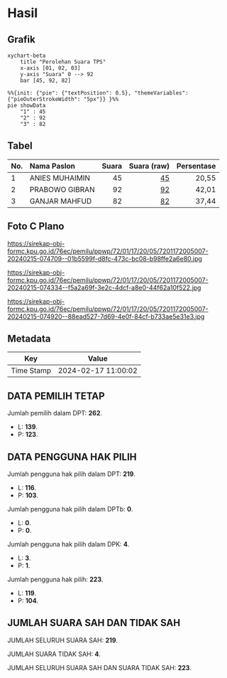 # Hasil

## Grafik

```mermaid
xychart-beta
    title "Perolehan Suara TPS"
    x-axis [01, 02, 03]
    y-axis "Suara" 0 --> 92
    bar [45, 92, 82]
```

```mermaid
%%{init: {"pie": {"textPosition": 0.5}, "themeVariables": {"pieOuterStrokeWidth": "5px"}} }%%
pie showData
    "1" : 45
    "2" : 92
    "3" : 82
```

## Tabel

| No. | Nama Paslon    | Suara | Suara (raw) | Persentase |
|:--- |:-------------- | -----:| -----------:| ----------:|
| 1   | ANIES MUHAIMIN | 45    | [45][p-1]   | 20,55      |
| 2   | PRABOWO GIBRAN | 92    | [92][p-2]   | 42,01      |
| 3   | GANJAR MAHFUD  | 82    | [82][p-3]   | 37,44      |


[p-1]: https://github.com/gigit-pemilu/pemilu-2024-72-sulawesi-tengah/blob/main/pilpres/hitung-suara/sub/72-sulawesi-tengah/sub/01-banggai/sub/17-simpang-raya/sub/2005-sumber-mulia/sub/007-tps/sub/paslon-1.txt
[p-2]: https://github.com/gigit-pemilu/pemilu-2024-72-sulawesi-tengah/blob/main/pilpres/hitung-suara/sub/72-sulawesi-tengah/sub/01-banggai/sub/17-simpang-raya/sub/2005-sumber-mulia/sub/007-tps/sub/paslon-2.txt
[p-3]: https://github.com/gigit-pemilu/pemilu-2024-72-sulawesi-tengah/blob/main/pilpres/hitung-suara/sub/72-sulawesi-tengah/sub/01-banggai/sub/17-simpang-raya/sub/2005-sumber-mulia/sub/007-tps/sub/paslon-3.txt

## Foto C Plano

https://sirekap-obj-formc.kpu.go.id/76ec/pemilu/ppwp/72/01/17/20/05/7201172005007-20240215-074709--01b5599f-d8fc-473c-bc08-b98ffe2a6e80.jpg

https://sirekap-obj-formc.kpu.go.id/76ec/pemilu/ppwp/72/01/17/20/05/7201172005007-20240215-074334--f5a2a69f-3e2c-4dcf-a8e0-44f62a10f522.jpg

https://sirekap-obj-formc.kpu.go.id/76ec/pemilu/ppwp/72/01/17/20/05/7201172005007-20240215-074920--88ead527-7d69-4e0f-84cf-b733ae5e31e3.jpg


## Metadata

| Key        | Value               |
| ---------- | ------------------- |
| Time Stamp | 2024-02-17 11:00:02 |


## DATA PEMILIH TETAP

Jumlah pemilih dalam DPT: **262**.
 * L: **139**.
 * P: **123**.

## DATA PENGGUNA HAK PILIH

Jumlah pengguna hak pilih dalam DPT: **219**.
 * L: **116**.
 * P: **103**.

Jumlah pengguna hak pilih dalam DPTb: **0**.
 * L: **0**.
 * P: **0**.

Jumlah pengguna hak pilih dalam DPK: **4**.
 * L: **3**.
 * P: **1**.

Jumlah pengguna hak pilih: **223**.
 * L: **119**.
 * P: **104**.

## JUMLAH SUARA SAH DAN TIDAK SAH

JUMLAH SELURUH SUARA SAH: **219**.

JUMLAH SUARA TIDAK SAH: **4**.

JUMLAH SELURUH SUARA SAH DAN SUARA TIDAK SAH: **223**.


